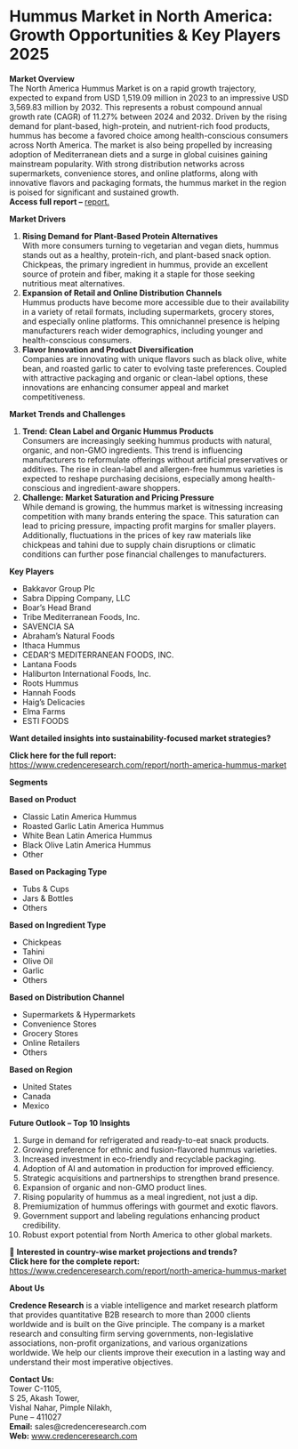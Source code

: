 # Hummus Market in North America: Growth Opportunities & Key Players 2025


<p><strong>Market Overview</strong><br /> The North America Hummus Market is on a rapid growth trajectory, expected to expand from USD 1,519.09 million in 2023 to an impressive USD 3,569.83 million by 2032. This represents a robust compound annual growth rate (CAGR) of 11.27% between 2024 and 2032. Driven by the rising demand for plant-based, high-protein, and nutrient-rich food products, hummus has become a favored choice among health-conscious consumers across North America. The market is also being propelled by increasing adoption of Mediterranean diets and a surge in global cuisines gaining mainstream popularity. With strong distribution networks across supermarkets, convenience stores, and online platforms, along with innovative flavors and packaging formats, the hummus market in the region is poised for significant and sustained growth.<br /> <strong>Access full report &ndash;</strong> <a href="https://www.credenceresearch.com/report/north-america-hummus-market">report.</a></p>
<p><strong>Market Drivers</strong></p>
<ol>
<li><strong> Rising Demand for Plant-Based Protein Alternatives</strong><br /> With more consumers turning to vegetarian and vegan diets, hummus stands out as a healthy, protein-rich, and plant-based snack option. Chickpeas, the primary ingredient in hummus, provide an excellent source of protein and fiber, making it a staple for those seeking nutritious meat alternatives.</li>
<li><strong> Expansion of Retail and Online Distribution Channels</strong><br /> Hummus products have become more accessible due to their availability in a variety of retail formats, including supermarkets, grocery stores, and especially online platforms. This omnichannel presence is helping manufacturers reach wider demographics, including younger and health-conscious consumers.</li>
<li><strong> Flavor Innovation and Product Diversification</strong><br /> Companies are innovating with unique flavors such as black olive, white bean, and roasted garlic to cater to evolving taste preferences. Coupled with attractive packaging and organic or clean-label options, these innovations are enhancing consumer appeal and market competitiveness.</li>
</ol>
<p><strong>Market Trends and Challenges</strong></p>
<ol>
<li><strong> Trend: Clean Label and Organic Hummus Products</strong><br /> Consumers are increasingly seeking hummus products with natural, organic, and non-GMO ingredients. This trend is influencing manufacturers to reformulate offerings without artificial preservatives or additives. The rise in clean-label and allergen-free hummus varieties is expected to reshape purchasing decisions, especially among health-conscious and ingredient-aware shoppers.</li>
<li><strong> Challenge: Market Saturation and Pricing Pressure</strong><br /> While demand is growing, the hummus market is witnessing increasing competition with many brands entering the space. This saturation can lead to pricing pressure, impacting profit margins for smaller players. Additionally, fluctuations in the prices of key raw materials like chickpeas and tahini due to supply chain disruptions or climatic conditions can further pose financial challenges to manufacturers.</li>
</ol>
<p><strong>Key Players</strong></p>
<ul>
<li>Bakkavor Group Plc</li>
<li>Sabra Dipping Company, LLC</li>
<li>Boar&rsquo;s Head Brand</li>
<li>Tribe Mediterranean Foods, Inc.</li>
<li>SAVENCIA SA</li>
<li>Abraham&rsquo;s Natural Foods</li>
<li>Ithaca Hummus</li>
<li>CEDAR&rsquo;S MEDITERRANEAN FOODS, INC.</li>
<li>Lantana Foods</li>
<li>Haliburton International Foods, Inc.</li>
<li>Roots Hummus</li>
<li>Hannah Foods</li>
<li>Haig&rsquo;s Delicacies</li>
<li>Elma Farms</li>
<li>ESTI FOODS</li>
</ul>
<p><strong>Want detailed insights into sustainability-focused market strategies?</strong></p>
<p><strong>Click here for the full report:</strong> <a href="https://www.credenceresearch.com/report/north-america-hummus-market">https://www.credenceresearch.com/report/north-america-hummus-market</a></p>
<p><strong>Segments</strong></p>
<p><strong>Based on Product</strong></p>
<ul>
<li>Classic Latin America Hummus</li>
<li>Roasted Garlic Latin America Hummus</li>
<li>White Bean Latin America Hummus</li>
<li>Black Olive Latin America Hummus</li>
<li>Other</li>
</ul>
<p><strong>Based on Packaging Type</strong></p>
<ul>
<li>Tubs &amp; Cups</li>
<li>Jars &amp; Bottles</li>
<li>Others</li>
</ul>
<p><strong>Based on Ingredient Type</strong></p>
<ul>
<li>Chickpeas</li>
<li>Tahini</li>
<li>Olive Oil</li>
<li>Garlic</li>
<li>Others</li>
</ul>
<p><strong>Based on Distribution Channel</strong></p>
<ul>
<li>Supermarkets &amp; Hypermarkets</li>
<li>Convenience Stores</li>
<li>Grocery Stores</li>
<li>Online Retailers</li>
<li>Others</li>
</ul>
<p><strong>Based on Region</strong></p>
<ul>
<li>United States</li>
<li>Canada</li>
<li>Mexico</li>
</ul>
<p><strong>Future Outlook &ndash; Top 10 Insights</strong></p>
<ol>
<li>Surge in demand for refrigerated and ready-to-eat snack products.</li>
<li>Growing preference for ethnic and fusion-flavored hummus varieties.</li>
<li>Increased investment in eco-friendly and recyclable packaging.</li>
<li>Adoption of AI and automation in production for improved efficiency.</li>
<li>Strategic acquisitions and partnerships to strengthen brand presence.</li>
<li>Expansion of organic and non-GMO product lines.</li>
<li>Rising popularity of hummus as a meal ingredient, not just a dip.</li>
<li>Premiumization of hummus offerings with gourmet and exotic flavors.</li>
<li>Government support and labeling regulations enhancing product credibility.</li>
<li>Robust export potential from North America to other global markets.</li>
</ol>
<p>📌 <strong>Interested in country-wise market projections and trends?</strong><br /> <strong>Click here for the complete report:</strong> <a href="https://www.credenceresearch.com/report/north-america-hummus-market">https://www.credenceresearch.com/report/north-america-hummus-market</a></p>
<p><strong>About Us</strong></p>
<p><strong>Credence Research</strong> is a viable intelligence and market research platform that provides quantitative B2B research to more than 2000 clients worldwide and is built on the Give principle. The company is a market research and consulting firm serving governments, non-legislative associations, non-profit organizations, and various organizations worldwide. We help our clients improve their execution in a lasting way and understand their most imperative objectives.</p>
<p><strong>Contact Us:</strong><br /> Tower C-1105,<br /> S 25, Akash Tower,<br /> Vishal Nahar, Pimple Nilakh,<br /> Pune &ndash; 411027<br /> <strong>Email:</strong> sales@credenceresearch.com<br /> <strong>Web:</strong> <a href="http://www.credenceresearch.com">www.credenceresearch.com</a></p>
